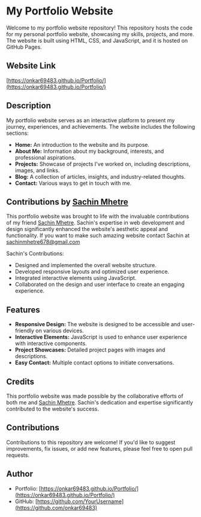 # My Portfolio Website

Welcome to my portfolio website repository! This repository hosts the code for my personal portfolio website, showcasing my skills, projects, and more. The website is built using HTML, CSS, and JavaScript, and it is hosted on GitHub Pages.

## Website Link

[https://onkar69483.github.io/Portfolio/](https://onkar69483.github.io/Portfolio/)

## Description

My portfolio website serves as an interactive platform to present my journey, experiences, and achievements. The website includes the following sections:

- **Home:** An introduction to the website and its purpose.
- **About Me:** Information about my background, interests, and professional aspirations.
- **Projects:** Showcase of projects I've worked on, including descriptions, images, and links.
- **Blog:** A collection of articles, insights, and industry-related thoughts.
- **Contact:** Various ways to get in touch with me.

## Contributions by [Sachin Mhetre](https://github.com/Sachin-Mhetre)

This portfolio website was brought to life with the invaluable contributions of my friend [Sachin Mhetre](https://github.com/Sachin-Mhetre). Sachin's expertise in web development and design significantly enhanced the website's aesthetic appeal and functionality. If you want to make such amazing website contact Sachin at sachinmhetre678@gmail.com

Sachin's Contributions:

- Designed and implemented the overall website structure.
- Developed responsive layouts and optimized user experience.
- Integrated interactive elements using JavaScript.
- Collaborated on the design and user interface to create an engaging experience.

## Features

- **Responsive Design:** The website is designed to be accessible and user-friendly on various devices.
- **Interactive Elements:** JavaScript is used to enhance user experience with interactive components.
- **Project Showcases:** Detailed project pages with images and descriptions.
- **Easy Contact:** Multiple contact options to initiate conversations.

## Credits

This portfolio website was made possible by the collaborative efforts of both me and [Sachin Mhetre](https://github.com/Sachin-Mhetre). Sachin's dedication and expertise significantly contributed to the website's success. 

## Contributions

Contributions to this repository are welcome! If you'd like to suggest improvements, fix issues, or add new features, please feel free to open pull requests.

## Author

- Portfolio: [https://onkar69483.github.io/Portfolio/](https://onkar69483.github.io/Portfolio/)
- GitHub: [https://github.com/YourUsername](https://github.com/onkar69483)
